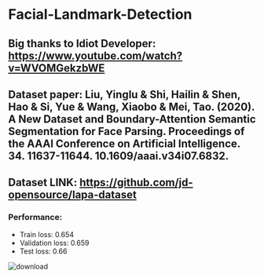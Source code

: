 # Facial-Landmark-Detection
## Big thanks to Idiot Developer: https://www.youtube.com/watch?v=WVOMGekzbWE
## Dataset paper: Liu, Yinglu & Shi, Hailin & Shen, Hao & Si, Yue & Wang, Xiaobo & Mei, Tao. (2020). A New Dataset and Boundary-Attention Semantic Segmentation for Face Parsing. Proceedings of the AAAI Conference on Artificial Intelligence. 34. 11637-11644. 10.1609/aaai.v34i07.6832.
## Dataset LINK: https://github.com/jd-opensource/lapa-dataset

### Performance:
  - Train loss: 0.654
  - Validation loss: 0.659
  - Test loss: 0.66
    
![download](https://github.com/abdo-ashraf/Facial-Landmark-Detection/assets/88582125/8d82581c-50ab-40ba-8081-4160387f3f0d)
